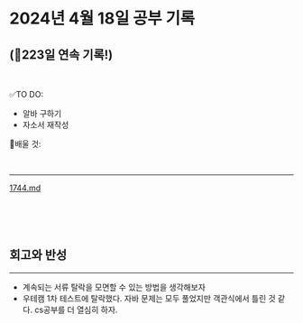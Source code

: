 # 2024년 4월 18일 공부 기록 
## (🚀223일 연속 기록!)

<br>

✅TO DO: 

- 알바 구하기
- 자소서 재작성


💭배울 것:


<br>

---

[1744.md](..%2F..%2F..%2FAlgorithm%2FSolvedProblem%2F%EA%B7%B8%EB%A6%AC%EB%94%94%2F1744%2F1744.md)


<br><br><br>





## 회고와 반성

---

- 계속되는 서류 탈락을 모면할 수 있는 방법을 생각해보자
- 우테캠 1차 테스트에 탈락했다. 자바 문제는 모두 풀었지만 객관식에서 틀린 것 같다. 
cs공부를 더 열심히 하자.
